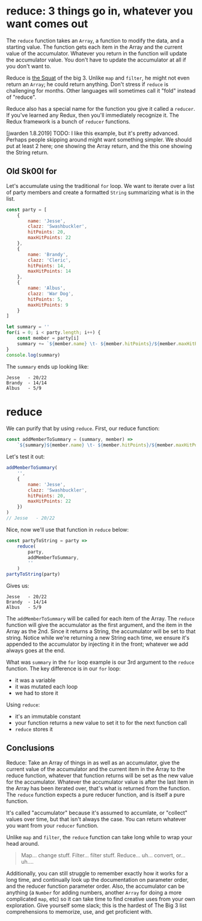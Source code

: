 # reduce: 3 things go in, whatever you want comes out

The `reduce` function takes an `Array`, a function to modify the data, and a starting value. The function gets each item in the Array and the current value of the accumulator. Whatever you return in the function will update the accumulator value. You don't have to update the accumulator at all if you don't want to.

Reduce is [the Squat](https://startingstrength.com/article/squat-mechanics-a-clarification) of the big 3. Unlike `map` and `filter`, he might not even return an `Array`; he could return anything. Don't stress if `reduce` is challenging for months. Other languages will sometimes call it "fold" instead of "reduce".

Reduce also has a special name for the function you give it called a `reducer`. If you've learned any Redux, then you'll immediately recognize it. The Redux framework is a bunch of `reducer` functions.

[jwarden 1.8.2019] TODO: I like this example, but it's pretty advanced. Perhaps people skipping around might want something simpler. We should put at least 2 here; one showing the Array return, and the this one showing the String return.

## Old Sk00l for

Let's accumulate using the traditional `for` loop. We want to iterate over a list of party members and create a formatted `String` summarizing what is in the list.

```javascript
const party = [
    {
        name: 'Jesse',
        clazz: 'Swashbuckler',
        hitPoints: 20,
        maxHitPoints: 22
    },
    {
        name: 'Brandy',
        clazz: 'Cleric',
        hitPoints: 14,
        maxHitPoints: 14
    },
    {
        name: 'Albus',
        clazz: 'War Dog',
        hitPoints: 5,
        maxHitPoints: 9
    }
]

let summary = ''
for(i = 0; i < party.length; i++) {
    const member = party[i]
    summary += `${member.name} \t- ${member.hitPoints}/${member.maxHitPoints}\n`
}
console.log(summary)
```

The `summary` ends up looking like:

```
Jesse   - 20/22
Brandy  - 14/14
Albus   - 5/9
```

# reduce

We can purify that by using `reduce`. First, our reduce function:

```javascript
const addMemberToSummary = (summary, member) =>
    `${summary}${member.name} \t- ${member.hitPoints}/${member.maxHitPoints}\n`
```

Let's test it out:

```javascript
addMemberToSummary(
    '', 
    {
        name: 'Jesse',
        clazz: 'Swashbuckler',
        hitPoints: 20,
        maxHitPoints: 22
    })
)
// Jesse   - 20/22
```

Nice, now we'll use that function in `reduce` below:

```javascript
const partyToString = party =>
    reduce(
        party,
        addMemberToSummary,
        ''
    )
partyToString(party)
```

Gives us:

```
Jesse   - 20/22
Brandy  - 14/14
Albus   - 5/9
```

The `addMemberToSummary` will be called for each item of the Array. The `reduce` function will give the accumulator as the first argument, and the item in the Array as the 2nd. Since it returns a String, the accumulator will be set to that string. Notice while we're returning a new String each time, we ensure it's appended to the accumulator by injecting it in the front; whatever we add always goes at the end.

What was `summary` in the `for` loop example is our 3rd argument to the `reduce` function. The key difference is in our `for` loop:
- it was a variable
- it was mutated each loop
- we had to store it

Using `reduce`:
- it's an immutable constant
- your function returns a new value to set it to for the next function call
- `reduce` stores it

## Conclusions

Reduce: Take an Array of things in as well as an accumulator, give the current value of the accumulator and the current item in the Array to the reduce function, whatever that function returns will be set as the new value for the accumulator. Whatever the accumulator value is after the last item in the Array has been iterated over, that's what is returned from the function. The `reduce` function expects a pure reducer function, and is itself a pure function.

It's called "accumulator" because it's assumed to accumlate, or "collect" values over time, but that isn't always the case. You can return whatever you want from your `reducer` function.

Unlike `map` and `filter`, the `reduce` function can take long while to wrap your head around. 

> Map... change stuff.
> Filter... filter stuff.
> Reduce... uh... convert, or... uh....

Additionally, you can still struggle to remember exactly how it works for a long time, and continually look up the documentation on parameter order, and the reducer function parameter order. Also, the accumulator can be anything (a `Number` for adding numbers, another `Array` for doing a more complicated `map`, etc) so it can take time to find creative uses from your own exploration. Give yourself some slack; this is the hardest of The Big 3 list comprehensions to memorize, use, and get proficient with.
